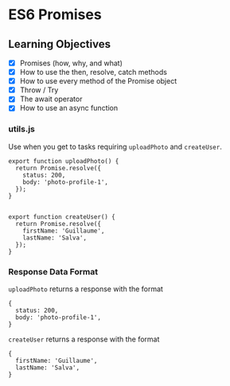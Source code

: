 # ES6 Promises

## Learning Objectives
- [x] Promises (how, why, and what)
- [x] How to use the then, resolve, catch methods
- [x] How to use every method of the Promise object
- [x] Throw / Try
- [x] The await operator
- [x] How to use an async function

### utils.js
Use when you get to tasks requiring `uploadPhoto` and `createUser`.

```
export function uploadPhoto() {
  return Promise.resolve({
    status: 200,
    body: 'photo-profile-1',
  });
}


export function createUser() {
  return Promise.resolve({
    firstName: 'Guillaume',
    lastName: 'Salva',
  });
}
```


### Response Data Format
`uploadPhoto` returns a response with the format
```
{
  status: 200,
  body: 'photo-profile-1',
}
```
`createUser` returns a response with the format
```
{
  firstName: 'Guillaume',
  lastName: 'Salva',
}
```
